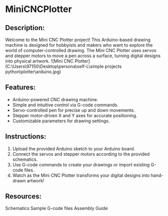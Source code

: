 # MiniCNCPlotter

## Description:
Welcome to the Mini CNC Plotter project! This Arduino-based drawing machine is designed for hobbyists and makers who want to explore the world of computer-controlled drawing. The Mini CNC Plotter uses servos and stepper motors to move a pen across a surface, turning digital designs into physical artwork.
![Mini CNC Plotter](C:\Users\97150\Desktop\persona\self-L\simple projects python\plotter\arduino.jpg)

## Features:
- Arduino-powered CNC drawing machine.
- Simple and intuitive control via G-code commands.
- Servo-controlled pen for precise up and down movements.
- Stepper motor-driven X and Y axes for accurate positioning.
- Customizable parameters for drawing settings.
  
## Instructions:

1. Upload the provided Arduino sketch to your Arduino board.
2. Connect the servos and stepper motors according to the provided schematics.
3. Use G-code commands to create your drawings or import existing G-code files.
4. Watch as the Mini CNC Plotter transforms your digital designs into hand-drawn artwork!
   
## Resources:
Schematics
Sample G-code files
Assembly Guide
